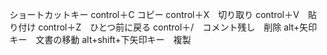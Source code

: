 ショートカットキー
control＋C コピー
control＋X　切り取り
control＋V　貼り付け
control＋Z　ひとつ前に戻る
control＋/　コメント残し　削除
alt+矢印キー　文書の移動
alt+shift+下矢印キー　複製